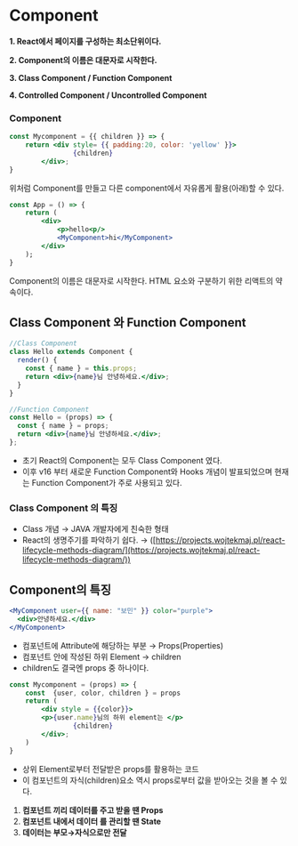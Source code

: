# Component

**1. React에서 페이지를 구성하는 최소단위이다.**

**2. Component의 이름은 대문자로 시작한다.**

**3. Class Component / Function Component**

**4. Controlled Component / Uncontrolled Component**

### Component

```jsx
const Mycomponent = {{ children }} => {
    return <div style= {{ padding:20, color: 'yellow' }}>
	            {children}
	    </div>;
}
```

위처럼 Component를 만들고 다른 component에서 자유롭게 활용(아래)할 수 있다.

```jsx
const App = () => {
	return (
		<div>
			<p>hello<p/>
			<MyComponent>hi</MyComponent>
		</div>
	);
}
```

Component의 이름은 대문자로 시작한다. HTML 요소와 구분하기 위한 리액트의 약속이다.

## Class Component 와 Function Component

```jsx
//Class Component
class Hello extends Component {
  render() {
    const { name } = this.props;
    return <div>{name}님 안녕하세요.</div>;
  }
}

//Function Component
const Hello = (props) => {
  const { name } = props;
  return <div>{name}님 안녕하세요.</div>;
};
```

- 초기 React의 Component는 모두 Class Component 였다.
- 이후 v16 부터 새로운 Function Component와 Hooks 개념이 발표되었으며 현재는 Function Component가 주로 사용되고 있다.

### Class Component 의 특징

- Class 개념 → JAVA 개발자에게 친숙한 형태
- React의 생명주기를 파악하기 쉽다. → ([https://projects.wojtekmaj.pl/react-lifecycle-methods-diagram/](https://projects.wojtekmaj.pl/react-lifecycle-methods-diagram/))

## Component의 특징

```jsx
<MyComponent user={{ name: "보민" }} color="purple">
  <div>안녕하세요.</div>
</MyComponent>
```

- 컴포넌트에 Attribute에 해당하는 부분 → Props(Properties)
- 컴포넌트 안에 작성된 하위 Element → children
- children도 결국엔 props 중 하나이다.

```jsx
const Mycomponent = (props) => {
	const  {user, color, children } = props
	return (
		<div style = {{color}}>
		<p>{user.name}님의 하위 element는 </p>
	            {children}
	    </div>;
	)
}
```

- 상위 Element로부터 전달받은 props를 활용하는 코드
- 이 컴포넌트의 자식(children)요소 역시 props로부터 값을 받아오는 것을 볼 수 있다.

1. **컴포넌트 끼리 데이터를 주고 받을 땐 Props**
2. **컴포넌트 내에서 데이터 를 관리할 땐 State**
3. **데이터는 부모→자식으로만 전달**
